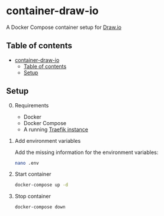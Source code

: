 # container-draw-io

A Docker Compose container setup for [Draw.io](https://github.com/jgraph/drawio)

## Table of contents

- [container-draw-io](#container-draw-io)
  - [Table of contents](#table-of-contents)
  - [Setup](#setup)

## Setup

0. Requirements

   - Docker
   - Docker Compose
   - A running [Traefik instance](https://github.com/jonas-merkle/container-traefik)

1. Add environment variables

    Add the missing information for the environment variables:

    ```bash
    nano .env
    ```

2. Start container

    ```bash
    docker-compose up -d
    ````

3. Stop container

    ```bash
    docker-compose down
    ```
